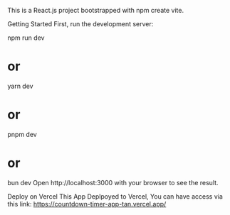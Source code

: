 This is a React.js project bootstrapped with npm create vite.

Getting Started
First, run the development server:

npm run dev
# or
yarn dev
# or
pnpm dev
# or
bun dev
Open http://localhost:3000 with your browser to see the result.


Deploy on Vercel
This App Deplpoyed to Vercel, You can have access via this link: https://countdown-timer-app-tan.vercel.app/
